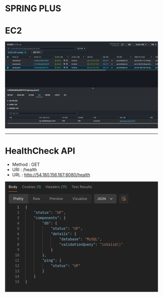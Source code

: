 # SPRING PLUS

# EC2
![img_1.png](img_1.png)

---

# HealthCheck API
- Method : GET
- URI : /health
- URL : http://54.180.156.187:8080/health

![img.png](img.png)
